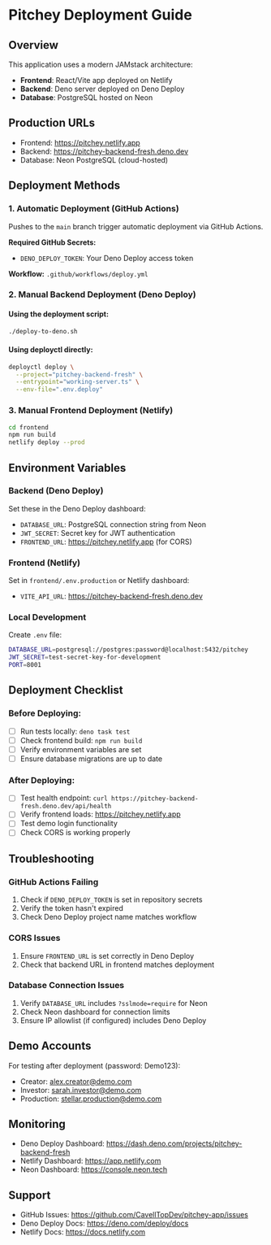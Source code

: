 # Pitchey Deployment Guide

## Overview
This application uses a modern JAMstack architecture:
- **Frontend**: React/Vite app deployed on Netlify
- **Backend**: Deno server deployed on Deno Deploy
- **Database**: PostgreSQL hosted on Neon

## Production URLs
- Frontend: https://pitchey.netlify.app
- Backend: https://pitchey-backend-fresh.deno.dev
- Database: Neon PostgreSQL (cloud-hosted)

## Deployment Methods

### 1. Automatic Deployment (GitHub Actions)
Pushes to the `main` branch trigger automatic deployment via GitHub Actions.

**Required GitHub Secrets:**
- `DENO_DEPLOY_TOKEN`: Your Deno Deploy access token

**Workflow:** `.github/workflows/deploy.yml`

### 2. Manual Backend Deployment (Deno Deploy)

#### Using the deployment script:
```bash
./deploy-to-deno.sh
```

#### Using deployctl directly:
```bash
deployctl deploy \
  --project="pitchey-backend-fresh" \
  --entrypoint="working-server.ts" \
  --env-file=".env.deploy"
```

### 3. Manual Frontend Deployment (Netlify)

```bash
cd frontend
npm run build
netlify deploy --prod
```

## Environment Variables

### Backend (Deno Deploy)
Set these in the Deno Deploy dashboard:
- `DATABASE_URL`: PostgreSQL connection string from Neon
- `JWT_SECRET`: Secret key for JWT authentication
- `FRONTEND_URL`: https://pitchey.netlify.app (for CORS)

### Frontend (Netlify)
Set in `frontend/.env.production` or Netlify dashboard:
- `VITE_API_URL`: https://pitchey-backend-fresh.deno.dev

### Local Development
Create `.env` file:
```bash
DATABASE_URL=postgresql://postgres:password@localhost:5432/pitchey
JWT_SECRET=test-secret-key-for-development
PORT=8001
```

## Deployment Checklist

### Before Deploying:
- [ ] Run tests locally: `deno task test`
- [ ] Check frontend build: `npm run build`
- [ ] Verify environment variables are set
- [ ] Ensure database migrations are up to date

### After Deploying:
- [ ] Test health endpoint: `curl https://pitchey-backend-fresh.deno.dev/api/health`
- [ ] Verify frontend loads: https://pitchey.netlify.app
- [ ] Test demo login functionality
- [ ] Check CORS is working properly

## Troubleshooting

### GitHub Actions Failing
1. Check if `DENO_DEPLOY_TOKEN` is set in repository secrets
2. Verify the token hasn't expired
3. Check Deno Deploy project name matches workflow

### CORS Issues
1. Ensure `FRONTEND_URL` is set correctly in Deno Deploy
2. Check that backend URL in frontend matches deployment

### Database Connection Issues
1. Verify `DATABASE_URL` includes `?sslmode=require` for Neon
2. Check Neon dashboard for connection limits
3. Ensure IP allowlist (if configured) includes Deno Deploy

## Demo Accounts
For testing after deployment (password: Demo123):
- Creator: alex.creator@demo.com
- Investor: sarah.investor@demo.com
- Production: stellar.production@demo.com

## Monitoring
- Deno Deploy Dashboard: https://dash.deno.com/projects/pitchey-backend-fresh
- Netlify Dashboard: https://app.netlify.com
- Neon Dashboard: https://console.neon.tech

## Support
- GitHub Issues: https://github.com/CavellTopDev/pitchey-app/issues
- Deno Deploy Docs: https://deno.com/deploy/docs
- Netlify Docs: https://docs.netlify.com